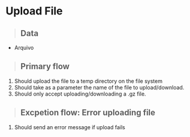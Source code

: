 # Upload File

> ## Data
* Arquivo

> ## Primary flow
1. Should upload the file to a temp directory on the file system
2. Should take as a parameter the name of the file to upload/download.
3. Should only accept uploading/downloading a .gz file.

> ## Excpetion flow: Error uploading file
1. Should send an error message if upload fails
